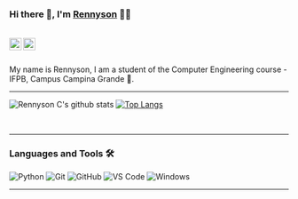 ### Hi there 👋, I'm [Rennyson](https://github.com/rennysonc) 👨‍💻

<br/>

<a href="https://www.linkedin.com/in/rennysonc/">
  <img align="left" alt="Aman's Linkedin" width="22px" src="https://cdn.jsdelivr.net/npm/simple-icons@v3/icons/linkedin.svg" />
</a>


<a href="mailto:rennyson93@gmail.com">
  <img align="left" alt="Aman's Email" width="22px" src="https://cdn.jsdelivr.net/npm/simple-icons@v3/icons/gmail.svg" />
</a>


<br />
<br/>

<p>
My name is Rennyson, I am a student of the Computer Engineering course - IFPB, Campus Campina Grande 🚀.
<br />

---

![Rennyson C's github stats](https://github-readme-stats.vercel.app/api?username=rennysonc&show_icons=true&theme=monokai)
[![Top Langs](https://github-readme-stats.vercel.app/api/top-langs/?username=rennysonc)](https://github.com/rennysonc/github-readme-stats) 

<!--
**rennysonc/rennysonc** is a ✨ _special_ ✨ repository because its `README.md` (this file) appears on your GitHub profile.

Here are some ideas to get you started:

- 🔭 I’m currently working on ...
- 🌱 I’m currently learning ...
- 👯 I’m looking to collaborate on ...
- 🤔 I’m looking for help with ...
- 💬 Ask me about ...
- 📫 How to reach me: ...
- 😄 Pronouns: ...
- ⚡ Fun fact: ...
-->
<br />

---
### Languages and Tools 🛠 
![Python](http://img.shields.io/badge/-Python-3776AB?style=flat-square&logo=python&logoColor=ffffff)
![Git](https://img.shields.io/badge/-Git-%23F05032?style=flat-square&logo=git&logoColor=%23ffffff)
![GitHub](https://img.shields.io/badge/-GitHub-181717?style=flat-square&logo=github)
![VS Code](http://img.shields.io/badge/-VS%20Code-007ACC?style=flat-square&logo=visual-studio-code&logoColor=ffffff)
![Windows](http://img.shields.io/badge/-Windows-0078D6?style=flat-square&logo=windows&logoColor=ffffff)
<br />

---

